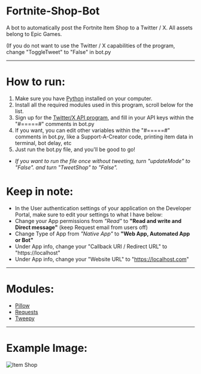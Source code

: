# Fortnite-Shop-Bot
A bot to automatically post the Fortnite Item Shop to a Twitter / X. All assets belong to Epic Games.

(If you do not want to use the Twitter / X capabilities of the program, change "ToggleTweet" to "False" in bot.py

--------------

# How to run:
1) Make sure you have [Python](https://www.python.org/downloads/) installed on your computer.
2) Install all the required modules used in this program, scroll below for the list.
3) Sign up for the [Twitter/X API program](https://developer.twitter.com/en/docs/platform-overview), and fill in your API keys within the "#=====#" comments in bot.py
4) If you want, you can edit other variables within the "#=====#" comments in bot.py, like a Support-A-Creator code, printing item data in terminal, bot delay, etc
5) Just run the bot.py file, and you'll be good to go!

* *If you want to run the file once without tweeting, turn "updateMode" to "False". and turn "TweetShop" to "False".*

# Keep in note:
*  In the User authentication settings of your application on the Developer Portal, make sure to edit your settings to what I have below:
*  Change your App permissions from *"Read"* to **"Read and write and Direct message"** (keep Request email from users off)
*  Change Type of App from *"Native App"* to **"Web App, Automated App or Bot"**
*  Under App info, change your "Callback URI / Redirect URL" to "https://localhost"
*  Under App info, change your "Website URL" to "https://localhost.com"
--------------

# Modules:
- [Pillow](https://pillow.readthedocs.io/en/stable/)
- [Requests](https://docs.python-requests.org/en/latest/)
- [Tweepy](https://www.tweepy.org/)

--------------

# Example Image:
![Item Shop](https://pbs.twimg.com/media/GE-gTvBXUAAJnuJ?format=jpg&name=4096x4096)
